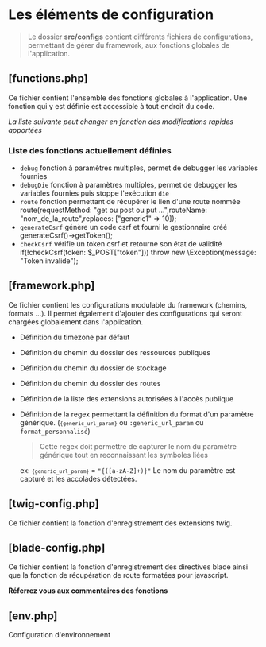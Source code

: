 # Les éléments de configuration

> Le dossier **src/configs** contient différents fichiers de configurations, permettant de gérer du framework, aux fonctions globales de l'application.


## [functions.php]

<note>Ce fichier contient l'ensemble des fonctions globales à l'application. Une fonction qui y est définie est accessible à tout endroit du code.</note>

*La liste suivante peut changer en fonction des modifications rapides apportées*

### Liste des fonctions actuellement définies

- <code>debug</code> fonction à paramètres multiples, permet de debugger les variables fournies
- <code>debugDie</code> fonction à paramètres multiples, permet de debugger les variables fournies puis stoppe l'exécution <code>die</code>
- <code>route</code> fonction permettant de récupérer le lien d'une route nommée
  <code-block lang="php">
    route(requestMethod: "get ou post ou put ...",routeName: "nom_de_la_route",replaces: ["generic1" => 10]);
  </code-block>
- <code>generateCsrf</code> génère un code csrf et fourni le gestionnaire créé
    <code-block lang="php">
        generateCsrf()->getToken();
    </code-block>
- <code>checkCsrf</code> vérifie un token csrf et retourne son état de validité
    <code-block lang="php">
        if(!checkCsrf(token: $_POST["token"]))
            throw new \Exception(message: "Token invalide");
    </code-block>

## [framework.php]

<note>Ce fichier contient les configurations modulable du framework (chemins, formats ...). Il permet également d'ajouter des configurations qui seront chargées globalement dans l'application.</note>

- Définition du timezone par défaut
- Définition du chemin du dossier des ressources publiques
- Définition du chemin du dossier de stockage
- Définition du chemin du dossier des routes
- Définition de la liste des extensions autorisées à l'accès publique
- Définition de la regex permettant la définition du format d'un paramètre générique. (<code>`{generic_url_param}`</code> ou <code>:generic_url_param</code> ou <code>format_personnalisé</code>)
  
    > Cette regex doit permettre de capturer le nom du paramètre générique tout en reconnaissant les symboles liées

    ex: <code>`{generic_url_param}`</code> = <code>"\{([a-zA-Z]+)\}"</code> Le nom du paramètre est capturé et les accolades détectées.

## [twig-config.php]

<note>Ce fichier contient la fonction d'enregistrement des extensions twig.</note>

## [blade-config.php]

<note>Ce fichier contient la fonction d'enregistrement des directives blade ainsi que la fonction de récupération de route formatées pour javascript.</note>

**Réferrez vous aux commentaires des fonctions**

## [env.php]

<note>Configuration d'environnement</note>

